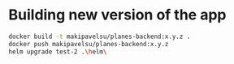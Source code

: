 # Building new version of the app

```bash
docker build -t makipavelsu/planes-backend:x.y.z .
docker push makipavelsu/planes-backend:x.y.z
helm upgrade test-2 .\helm\
```